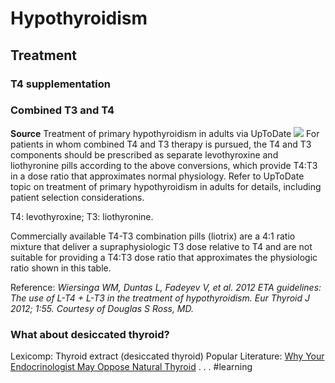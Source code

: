 # Hypothyroidism

## Treatment
### T4 supplementation

### Combined T3 and T4
**Source** Treatment of primary hypothyroidism in adults via UpToDate
![](Hypothyroidism/7671EDFE-DB02-47AE-8B09-054FA42837AE.png)
For patients in whom combined T4 and T3 therapy is pursued, the T4 and T3 components should be prescribed as separate levothyroxine and liothyronine pills according to the above conversions, which provide T4:T3 in a dose ratio that approximates normal physiology. Refer to UpToDate topic on treatment of primary hypothyroidism in adults for details, including patient selection considerations.

T4: levothyroxine; T3: liothyronine.

Commercially available T4-T3 combination pills (liotrix) are a 4:1 ratio mixture that deliver a supraphysiologic T3 dose relative to T4 and are not suitable for providing a T4:T3 dose ratio that approximates the physiologic ratio shown in this table.

Reference:
_Wiersinga WM, Duntas L, Fadeyev V, et al. 2012 ETA guidelines: The use of L-T4 + L-T3 in the treatment of hypothyroidism. Eur Thyroid J 2012; 1:55.__Courtesy of Douglas S Ross, MD._

### What about desiccated thyroid?
Lexicomp: Thyroid extract (desiccated thyroid)
Popular Literature: [Why Your Endocrinologist May Oppose Natural Thyroid](https://www.verywellhealth.com/why-endocrinologists-oppose-natural-thyroid-3882628)
.
.
.
#learning